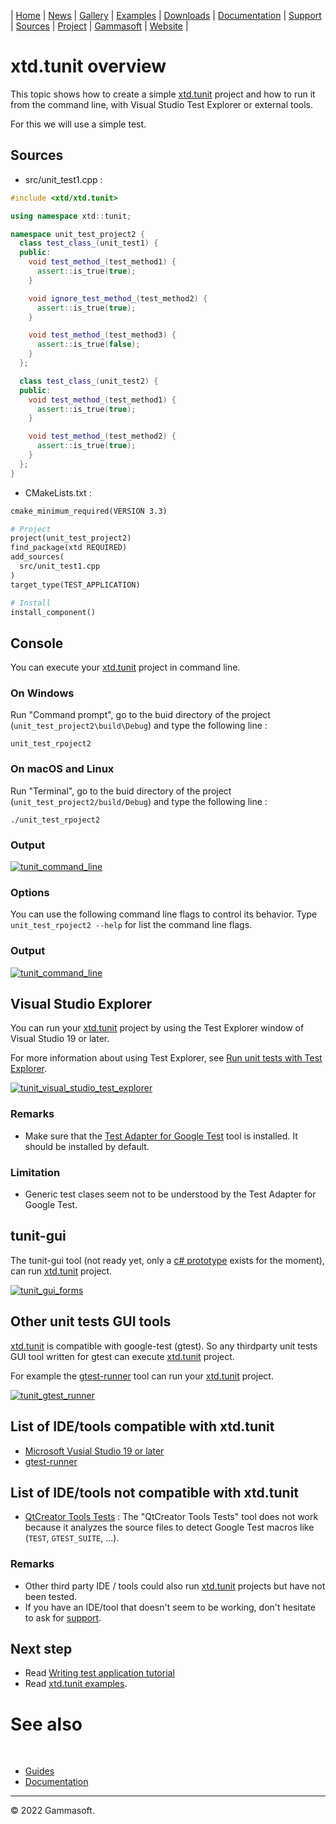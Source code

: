 | [Home](home.md) | [News](news.md) | [Gallery](gallery.md) | [Examples](examples.md) | [Downloads](downloads.md) | [Documentation](documentation.md) | [Support](support.md) | [Sources](https://github.com/gammasoft71/xtd) | [Project](https://sourceforge.net/projects/xtdpro/) | [Gammasoft](gammasoft.md) | [Website](https://gammasoft71.wixsite.com/xtdpro) |

# xtd.tunit overview

This topic shows how to create a simple [xtd.tunit](https://codedocs.xyz/gammasoft71/xtd/group__xtd__tunit.html) project and how to run it from the command line, with Visual Studio Test Explorer or external tools.

For this we will use a simple test.

## Sources

* src/unit_test1.cpp :

```c++
#include <xtd/xtd.tunit>

using namespace xtd::tunit;

namespace unit_test_project2 {
  class test_class_(unit_test1) {
  public:
    void test_method_(test_method1) {
      assert::is_true(true);
    }

    void ignore_test_method_(test_method2) {
      assert::is_true(true);
    }

    void test_method_(test_method3) {
      assert::is_true(false);
    }
  };

  class test_class_(unit_test2) {
  public:
    void test_method_(test_method1) {
      assert::is_true(true);
    }

    void test_method_(test_method2) {
      assert::is_true(true);
    }
  };
}
```

* CMakeLists.txt :

```makefile
cmake_minimum_required(VERSION 3.3)

# Project
project(unit_test_project2)
find_package(xtd REQUIRED)
add_sources(
  src/unit_test1.cpp
)
target_type(TEST_APPLICATION)

# Install
install_component()
```

## Console

You can execute your [xtd.tunit](https://codedocs.xyz/gammasoft71/xtd/group__xtd__tunit.html) project in command line.

### On Windows

Run "Command prompt", go to the buid directory of the project (`unit_test_project2\build\Debug`) and type the following line :

```shell
unit_test_rpoject2
```

### On macOS and Linux

Run "Terminal", go to the buid directory of the project (`unit_test_project2/build/Debug`) and type the following line :

```shell
./unit_test_rpoject2
```

### Output

[![tunit_command_line](pictures/unit_test_tools/tunit_command_line.png)](guide_tunit_overview.md)

### Options

You can use the following command line flags to control its behavior. Type `unit_test_rpoject2 --help` for list the command line flags.

### Output

[![tunit_command_line](pictures/unit_test_tools/tunit_command_line_help.png)](guide_tunit_overview.md)

## Visual Studio Explorer

You can run your [xtd.tunit](https://codedocs.xyz/gammasoft71/xtd/group__xtd__tunit.html) project by using the Test Explorer window of Visual Studio 19 or later. 

For more information about using Test Explorer, see [Run unit tests with Test Explorer](https://learn.microsoft.com/en-us/visualstudio/test/run-unit-tests-with-test-explorer?view=vs-2022).

[![tunit_visual_studio_test_explorer](pictures/unit_test_tools/tunit_visual_studio_test_explorer_w.png)](guide_tunit_overview.md)

### Remarks

* Make sure that the [Test Adapter for Google Test](https://learn.microsoft.com/en-us/visualstudio/test/how-to-use-google-test-for-cpp?view=vs-2022) tool is installed. It should be installed by default.

### Limitation

* Generic test clases seem not to be understood by the Test Adapter for Google Test.

## tunit-gui

The tunit-gui tool (not ready yet, only a [c# prototype](https://github.com/gammasoft71/tunit_gui_win_forms) exists for the moment), can run [xtd.tunit](https://codedocs.xyz/gammasoft71/xtd/group__xtd__tunit.html) project.

[![tunit_gui_forms](pictures/unit_test_tools/tunit_gui_forms_w.png)](guide_tunit_overview.md)

## Other unit tests GUI tools

[xtd.tunit](https://codedocs.xyz/gammasoft71/xtd/group__xtd__tunit.html) is compatible with google-test (gtest). So any thirdparty unit tests GUI tool written for gtest can execute [xtd.tunit](https://codedocs.xyz/gammasoft71/xtd/group__xtd__tunit.html) project.

For example the [gtest-runner](https://github.com/nholthaus/gtest-runner) tool can run your [xtd.tunit](https://codedocs.xyz/gammasoft71/xtd/group__xtd__tunit.html) project.

[![tunit_gtest_runner](pictures/unit_test_tools/tunit_gtest_runner_md.png)](guide_tunit_overview.md)

## List of IDE/tools compatible with xtd.tunit

* [Microsoft Vusial Studio 19 or later](https://learn.microsoft.com/en-us/visualstudio/test/improve-code-quality?view=vs-2022)
* [gtest-runner](https://github.com/nholthaus/gtest-runner)

## List of IDE/tools not compatible with xtd.tunit

* [QtCreator Tools Tests](https://github.com/qt-creator/qt-creator) : The "QtCreator Tools Tests" tool does not work because it analyzes the source files to detect Google Test macros like (`TEST`, `GTEST_SUITE`, ...).

### Remarks

* Other third party IDE / tools could also run [xtd.tunit](https://codedocs.xyz/gammasoft71/xtd/group__xtd__tunit.html) projects but have not been tested.
* If you have an IDE/tool that doesn't seem to be working, don't hesitate to ask for [support](https://gammasoft71.wixsite.com/xtdpro/support).

## Next step

* Read [Writing test application tutorial](https://github.com/gammasoft71/xtd/blob/master/docs/writing_applicaion_test.md)
* Read [xtd.tunit examples](https://github.com/gammasoft71/xtd/blob/master/examples/xtd.tunit.examples/README.md).

# See also
​
* [Guides](guides.md)
* [Documentation](documentation.md)

______________________________________________________________________________________________

© 2022 Gammasoft.
